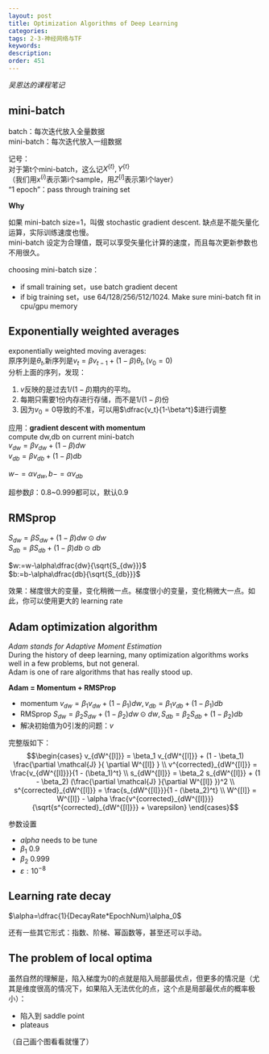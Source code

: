 ```yaml
---
layout: post
title: Optimization Algorithms of Deep Learning
categories:
tags: 2-3-神经网络与TF
keywords:
description:
order: 451
---
```

*吴恩达的课程笔记*  

## mini-batch
batch：每次迭代放入全量数据  
mini-batch：每次迭代放入一组数据  

记号：  
对于第t个mini-batch，这么记$X^{\{ t \}},Y^{\{ t \}}$  
（我们用$x^{(i)}$表示第i个sample，用$Z^{[l]}$表示第l个layer）  
“1 epoch”：pass through training set

**Why**  

如果 mini-batch size=1，叫做 stochastic gradient descent. 缺点是不能矢量化运算，实际训练速度也慢。  
mini-batch 设定为合理值，既可以享受矢量化计算的速度，而且每次更新参数也不用很久。  

choosing mini-batch size：
- if small training set，use batch gradient decent
- if big training set，use 64/128/256/512/1024. Make sure mini-batch fit in cpu/gpu memory

## Exponentially weighted averages
 exponentially weighted moving averages:  
 原序列是$\theta_t$,新序列是$v_t=\beta v_{t-1}+(1-\beta)\theta_t, (v_0=0)$  
分析上面的序列，发现：
1. $v$反映的是过去$1/(1-\beta)$期内的平均。  
2. 每期只需要1份内存进行存储，而不是$1/(1-\beta)$份
3. 因为$v_0=0$导致的不准，可以用$\dfrac{v_t}{1-\beta^t}$进行调整

应用：**gradient descent with momentum**  
compute dw,db on current mini-batch  
$v_{dw}=\beta v_{dw}+(1-\beta)dw$  
$v_{db}=\beta v_{db}+(1-\beta)db$  

$w-=\alpha v_{dw},b-=\alpha v_{db}$

超参数$\beta$：0.8~0.999都可以，默认0.9

## RMSprop

$S_{dw}=\beta S_{dw}+(1-\beta)dw\odot dw$  
$S_{db}=\beta S_{db}+(1-\beta)db\odot db$  

$w:=w-\alpha\dfrac{dw}{\sqrt{S_{dw}}}$  
$b:=b-\alpha\dfrac{db}{\sqrt{S_{db}}}$  

效果：梯度很大的变量，变化稍微一点。梯度很小的变量，变化稍微大一点。如此，你可以使用更大的 learning rate

## Adam optimization algorithm
*Adam stands for Adaptive Moment Estimation*  
During the history of deep learning, many optimization algorithms works well in a few problems, but not general.  
Adam is one of rare algorithms that has really stood up.  

**Adam = Momentum + RMSProp**  
- momentum $v_{dw}=\beta_1 v_{dw}+(1-\beta_1)dw, v_{db}=\beta_1 v_{db}+(1-\beta_1)db$
- RMSprop $S_{dw}=\beta_2 S_{dw}+(1-\beta_2)dw\odot dw, S_{db}=\beta_2 S_{db}+(1-\beta_2)db$
- 解决初始值为0引发的问题：$v$

完整版如下：  
$$\begin{cases}
v_{dW^{[l]}} = \beta_1 v_{dW^{[l]}} + (1 - \beta_1) \frac{\partial \mathcal{J} }{ \partial W^{[l]} } \\
v^{corrected}_{dW^{[l]}} = \frac{v_{dW^{[l]}}}{1 - (\beta_1)^t} \\
s_{dW^{[l]}} = \beta_2 s_{dW^{[l]}} + (1 - \beta_2) (\frac{\partial \mathcal{J} }{\partial W^{[l]} })^2 \\
s^{corrected}_{dW^{[l]}} = \frac{s_{dW^{[l]}}}{1 - (\beta_2)^t} \\
W^{[l]} = W^{[l]} - \alpha \frac{v^{corrected}_{dW^{[l]}}}{\sqrt{s^{corrected}_{dW^{[l]}}} + \varepsilon}
\end{cases}$$


参数设置
- $alpha$ needs to be tune
- $\beta_1$ 0.9
- $\beta_2$ 0.999
- $\varepsilon:10^{-8}$


## Learning rate decay
$\alpha=\dfrac{1}{DecayRate*EpochNum}\alpha_0$  

还有一些其它形式：指数、阶梯、幂函数等，甚至还可以手动。

## The problem of local optima
虽然自然的理解是，陷入梯度为0的点就是陷入局部最优点，但更多的情况是（尤其是维度很高的情况下，如果陷入无法优化的点，这个点是局部最优点的概率极小）：
- 陷入到 saddle point
- plateaus

（自己画个图看看就懂了）
